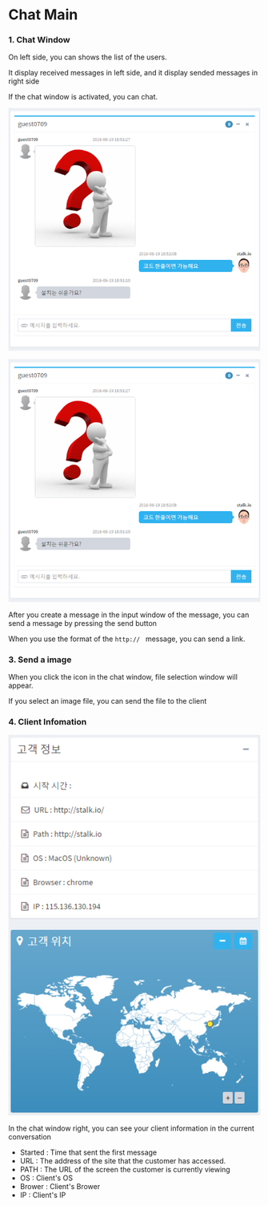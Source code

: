 Chat Main
======================
### 1. Chat Window

On left side, you can shows the list of the users.

It display received messages in left side, and it display sended messages in right side

If the chat window is activated, you can chat.

![chat_main](images/chat_main.png)

<a href="images/chat_main.png" target="_blank"><img src="images/chat_main.PNG" width="600px;"/></a>

After you create a message in the input window of the message, you can send a message by pressing the send button


When you use the format of the `http:// ` message, you can send a link.

### 3. Send a image

When you click the icon in the chat window, file selection window will appear.

If you select an image file, you can send the file to the client

### 4. Client Infomation

<a href="images/chat_info.png" target="_blank"><img src="images/chat_info.PNG" width="600px;"/></a>

In the chat window right, you can see your client information in the current conversation

- Started : Time that sent the first message
- URL : The address of the site that the customer has accessed.
- PATH : The URL of the screen the customer is currently viewing
- OS : Client's OS 
- Brower : Client's Brower
- IP : Client's IP